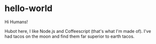 hello-world
===========

Hi Humans!

Hubot here, I like Node.js and Coffeescript (that's what I'm made of).
I've had tacos on the moon and find them far superior to earth tacos.

